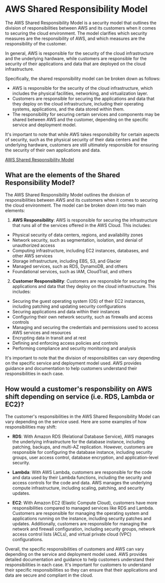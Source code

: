 # AWS Shared Responsibility Model

The AWS Shared Responsibility Model is a security model that outlines the division of responsibilities between AWS and its customers when it comes to securing the cloud environment. The model clarifies which security measures are the responsibility of AWS, and which measures are the responsibility of the customer.

In general, AWS is responsible for the security of the cloud infrastructure and the underlying hardware, while customers are responsible for the security of their applications and data that are deployed on the cloud infrastructure.

Specifically, the shared responsibility model can be broken down as follows:

- AWS is responsible for the security of the cloud infrastructure, which includes the physical facilities, networking, and virtualization layer.
- Customers are responsible for securing the applications and data that they deploy on the cloud infrastructure, including their operating systems, applications, and the data stored within them.
- The responsibility for securing certain services and components may be shared between AWS and the customer, depending on the specific service and deployment model.

It's important to note that while AWS takes responsibility for certain aspects of security, such as the physical security of their data centers and the underlying hardware, customers are still ultimately responsible for ensuring the security of their own applications and data.

[AWS Shared Responsibility Model](https://d1.awsstatic.com/security-center/Shared_Responsibility_Model_V2.59d1eccec334b366627e9295b304202faf7b899b.jpg)

## What are the elements of the Shared Responsibility Model?

The AWS Shared Responsibility Model outlines the division of responsibilities between AWS and its customers when it comes to securing the cloud environment. The model can be broken down into two main elements:

1. **AWS Responsibility**: AWS is responsible for securing the infrastructure that runs all of the services offered in the AWS Cloud. This includes:

- Physical security of data centers, regions, and availability zones
- Network security, such as segmentation, isolation, and denial of unauthorized access
- Computing infrastructure, including EC2 instances, databases, and other AWS services
- Storage infrastructure, including EBS, S3, and Glacier
- Managed services, such as RDS, DynamoDB, and others
- Foundational services, such as IAM, CloudTrail, and others

2. **Customer Responsibility**: Customers are responsible for securing the applications and data that they deploy on the cloud infrastructure. This includes:

- Securing the guest operating system (OS) of their EC2 instances, including patching and updating security configurations
- Securing applications and data within their instances
- Configuring their own network security, such as firewalls and access controls
- Managing and securing the credentials and permissions used to access AWS services and resources
- Encrypting data in transit and at rest
- Defining and enforcing access policies and controls
- Performing compliance and security monitoring and analysis

It's important to note that the division of responsibilities can vary depending on the specific service and deployment model used. AWS provides guidance and documentation to help customers understand their responsibilities in each case.

## How would a customer's responsbility on AWS shift depending on service (i.e. RDS, Lambda or EC2)?

The customer's responsibilities in the AWS Shared Responsibility Model can vary depending on the service used. Here are some examples of how responsibilities may shift:

- **RDS**: With Amazon RDS (Relational Database Service), AWS manages the underlying infrastructure for the database instance, including patching, backups, and multi-AZ replication. However, customers are responsible for configuring the database instance, including security groups, user access control, database encryption, and application-level security.

- **Lambda**: With AWS Lambda, customers are responsible for the code and data used by their Lambda functions, including the security and access controls for the code and data. AWS manages the underlying compute infrastructure, including scaling, patching, and security updates.

- **EC2**: With Amazon EC2 (Elastic Compute Cloud), customers have more responsibilities compared to managed services like RDS and Lambda. Customers are responsible for managing the operating system and applications running on the instance, including security patches and updates. Additionally, customers are responsible for managing the network and firewall configuration, including security groups, network access control lists (ACLs), and virtual private cloud (VPC) configurations.

Overall, the specific responsibilities of customers and AWS can vary depending on the service and deployment model used. AWS provides detailed documentation and guidance to help customers understand their responsibilities in each case. It's important for customers to understand their specific responsibilities so they can ensure that their applications and data are secure and compliant in the cloud.